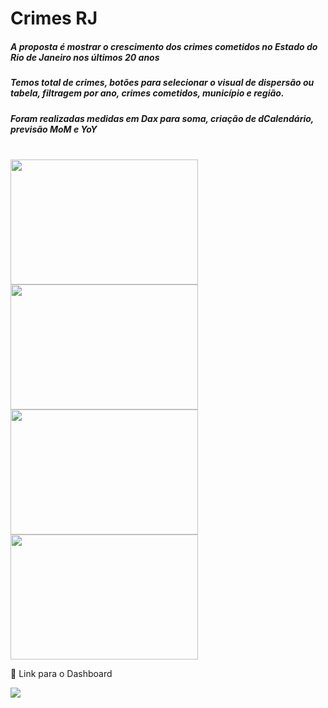 # Crimes RJ 

##### A proposta é mostrar o crescimento dos crimes cometidos no Estado do Rio de Janeiro nos últimos 20 anos
##### Temos total de crimes, botões para selecionar o visual de dispersão ou tabela, filtragem por ano, crimes cometidos, município e região.
##### Foram realizadas medidas em Dax para soma, criação de dCalendário, previsão MoM e YoY


<div style="display: inline_block"><br>
 <img align"center"  height="200" width="300" src="https://uploaddeimagens.com.br/images/004/396/597/full/Cap1.JPG?1679081963">
 <img align"center"  height="200" width="300" src="https://uploaddeimagens.com.br/images/004/396/600/full/Cap2.JPG?1679082003">
 <img align"center"  height="200" width="300" src="https://uploaddeimagens.com.br/images/004/396/604/full/Cap3.JPG?1679082040">
 <img align"center"  height="200" width="300" src="https://uploaddeimagens.com.br/images/004/396/608/full/Cap4.JPG?1679082070">
 

</div>




🔗 Link para o Dashboard
<div>
 <a href="https://app.powerbi.com/view?r=eyJrIjoiYTMxYzJhZDktYmQzYy00ODNkLWFmN2ItNDEzZjljYzZjZTg5IiwidCI6IjQyYjFjMWEyLTE0NjItNDNkMy04OTExLTZkYzQ5N2I1YjUwMyJ9" target="_blank"><img src="https://i.ibb.co/jR4n2bm/icons8-power-bi-48.png" target="_blank"></a>
</div>
